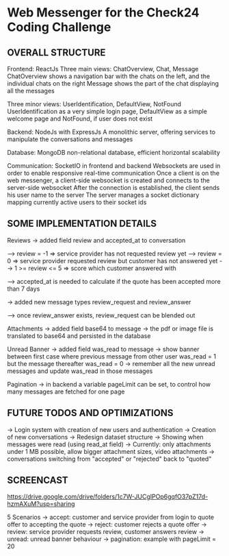 # Web Messenger for the Check24 Coding Challenge

## OVERALL STRUCTURE

Frontend: ReactJs
Three main views: ChatOverview, Chat, Message
ChatOverview shows a navigation bar with the chats on the left, and the individual chats on the right
Message shows the part of the chat displaying all the messages

Three minor views: UserIdentification, DefaultView, NotFound
UserIdentification as a very simple login page, DefaultView as a simple welcome page and NotFound, if user does not exist

Backend: NodeJs with ExpressJs
A monolithic server, offering services to manipulate the conversations and messages

Database: MongoDB
non-relational database, efficient horizontal scalability

Communication: SocketIO in frontend and backend
Websockets are used in order to enable responsive real-time communication
Once a client is on the web messenger, a client-side websocket is created and connects to the server-side websocket
After the connection is established, the client sends his user name to the server
The server manages a socket dictionary mapping currently active users to their socket ids

## SOME IMPLEMENTATION DETAILS

Reviews
-> added field review and accepted_at to conversation

--> review = -1 => service provider has not requested review yet
--> review = 0 => service provider requested review but customer has not answered yet
--> 1 >= review <= 5 => score which customer answered with

--> accepted_at is needed to calculate if the quote has been accepted more than 7 days

-> added new message types review_request and review_answer

--> once review_answer exists, review_request can be blended out

Attachments
-> added field base64 to message
-> the pdf or image file is translated to base64 and persisted in the database

Unread Banner
-> added field was_read to message
-> show banner between first case where previous message from other user was_read = 1 but the message thereafter was_read = 0
-> remember all the new unread messages and update was_read in those messages

Pagination
-> in backend a variable pageLimit can be set, to control how many messages are fetched for one page

## FUTURE TODOS AND OPTIMIZATIONS

-> Login system with creation of new users and authentication
-> Creation of new conversations
-> Redesign dataset structure
-> Showing when messages were read (using read_at field)
-> Currently: only attachments under 1 MB possible, allow bigger attachment sizes, video attachments
-> conversations switching from "accepted" or "rejected" back to "quoted"

## SCREENCAST

https://drive.google.com/drive/folders/1c7W-JUCgIPOp6gqfO37pZ17d-hzmAXuM?usp=sharing

5 Scenarios
-> accept: customer and service provider from login to quote offer to accepting the quote
-> reject: customer rejects a quote offer
-> review: service provider requests review, customer answers review
-> unread: unread banner behaviour
-> pagination: example with pageLimit = 20
